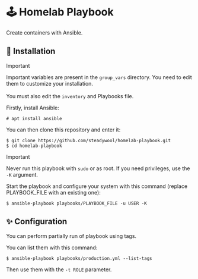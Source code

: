# 🕹️ Homelab Playbook

Create containers with Ansible.

## 🚀 Installation

> [!IMPORTANT]
> Important variables are present in the `group_vars` directory. You need to edit them to customize your installation. </br></br>
> You must also edit the `inventory` and Playbooks file.

Firstly, install Ansible:
```
# apt install ansible
```

You can then clone this repository and enter it:
```
$ git clone https://github.com/steadywool/homelab-playbook.git
$ cd homelab-playbook
```

> [!IMPORTANT]
> Never run this playbook with `sudo` or as root. If you need privileges, use the `-K` argument.

Start the playbook and configure your system with this command (replace PLAYBOOK_FILE with an existing one):
```
$ ansible-playbook playbooks/PLAYBOOK_FILE -u USER -K
```

## ✨ Configuration

You can perform partially run of playbook using tags.

You can list them with this command:
```
$ ansible-playbook playbooks/production.yml --list-tags
```

Then use them with the `-t ROLE` parameter.